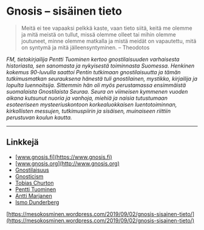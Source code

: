 # Gnosis – sisäinen tieto

> Meitä ei tee vapaaksi pelkkä kaste, vaan tieto siitä, keitä me olemme ja mitä meistä on tullut, missä olemme olleet tai mihin olemme joutuneet, minne olemme matkalla ja mistä meidät on vapautettu, mitä on syntymä ja mitä jälleensyntyminen. – Theodotos

_FM, tietokirjailija Pentti Tuominen kertoo gnostilaisuuden varhaisesta historiasta, sen sanomasta ja nykyisestä toiminnasta Suomessa. Henkinen kokemus 90-luvulla saattoi Pentin tutkimaan gnostilaisuutta ja tämän tutkimusmatkan seurauksena hänestä tuli gnostilainen, mystikko, kirjailija ja lopulta luennoitsija. Sittemmin hän oli myös perustamassa ensimmäistä suomalaista Gnostilaista Seuraa. Seura on viimeisen kymmenen vuoden aikana kutsunut nuoria ja vanhoja, miehiä ja naisia tutustumaan esoteeriseen mysteeriuskontoon korkealuokkaisen luentotoiminnan, kirkollisten messujen, tutkimuspiirin ja sisäisen, muinaiseen riittiin perustuvan koulun kautta._

---

## Linkkejä

* [www.gnosis.fi](https://www.gnosis.fi)
* [www.gnosis.org](http://www.gnosis.org)
* [Gnostilaisuus](https://fi.wikipedia.org/wiki/Gnostilaisuus)
* [Gnosticism](https://www.iep.utm.edu/gnostic/)
* [Tobias Churton](https://en.wikipedia.org/wiki/Tobias_Churton)
* [Pentti Tuominen](https://fi.wikipedia.org/wiki/Pentti_Tuominen_%28tietokirjailija%29)
* [Antti Marjanen](https://researchportal.helsinki.fi/en/persons/antti-marjanen)
* [Ismo Dunderberg](https://researchportal.helsinki.fi/en/persons/ismo-dunderberg)

[https://mesokosminen.wordpress.com/2019/09/02/gnosis-sisainen-tieto/](https://mesokosminen.wordpress.com/2019/09/02/gnosis-sisainen-tieto/)

